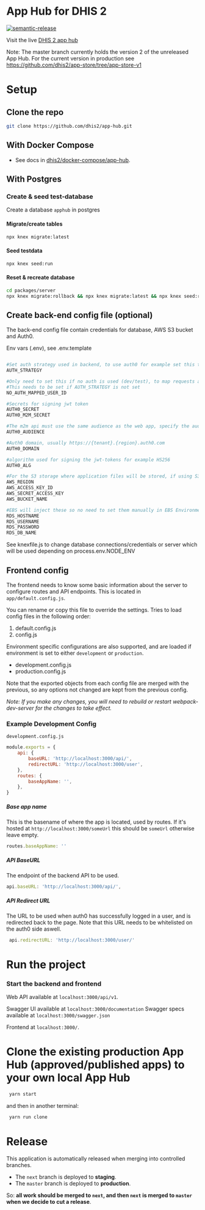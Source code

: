 # App Hub for DHIS 2

[![semantic-release](https://img.shields.io/badge/%20%20%F0%9F%93%A6%F0%9F%9A%80-semantic--release-e10079.svg)](https://github.com/semantic-release/semantic-release)

Visit the live [DHIS 2 app hub](https://apps.dhis2.org/)

Note: The master branch currently holds the version 2 of the unreleased App Hub. For the current version in production see https://github.com/dhis2/app-store/tree/app-store-v1

# Setup

## Clone the repo

```bash
git clone https://github.com/dhis2/app-hub.git
```

## With Docker Compose

-   See docs in [dhis2/docker-compose/app-hub](https://github.com/dhis2/docker-compose/blob/master/app-hub/README.md).

## With Postgres

### Create & seed test-database

Create a database `apphub` in postgres

#### Migrate/create tables

```bash
npx knex migrate:latest
```

#### Seed testdata

```bash
npx knex seed:run
```

#### Reset & recreate database

```bash
cd packages/server
npx knex migrate:rollback && npx knex migrate:latest && npx knex seed:run
```

## Create back-end config file (optional)

The back-end config file contain credentials for database, AWS S3 bucket and Auth0.

Env vars (.env), see .env.template

```bash

#Set auth strategy used in backend, to use auth0 for example set this to 'jwt' and fill in the other auth0 vars
AUTH_STRATEGY

#Only need to set this if no auth is used (dev/test), to map requests against a database user by its id
#This needs to be set if AUTH_STRATEGY is not set
NO_AUTH_MAPPED_USER_ID

#Secrets for signing jwt token
AUTH0_SECRET
AUTH0_M2M_SECRET

#The m2m api must use the same audience as the web app, specify the audience to use here
AUTH0_AUDIENCE

#Auth0 domain, usually https://{tenant}.{region}.auth0.com
AUTH0_DOMAIN

#algorithm used for signing the jwt-tokens for example HS256
AUTH0_ALG

#For the S3 storage where application files will be stored, if using S3.
AWS_REGION
AWS_ACCESS_KEY_ID
AWS_SECRET_ACCESS_KEY
AWS_BUCKET_NAME

#EBS will inject these so no need to set them manually in EBS Environments, in local/other environments set these to the database to use for the app-store backend.
RDS_HOSTNAME
RDS_USERNAME
RDS_PASSWORD
RDS_DB_NAME
```

See knexfile.js to change database connections/credentials or server which will be used depending on process.env.NODE_ENV

## Frontend config

The frontend needs to know some basic information about the server to configure routes and API endpoints.
This is located in `app/default.config.js`.

You can rename or copy this file to override the settings.
Tries to load config files in the following order:

1. default.config.js
2. config.js

Environment specific configurations are also supported, and are loaded if environment is set to either `development` or `production`.

-   development.config.js
-   production.config.js

Note that the exported objects from each config file are merged with the previous, so any options not changed are kept from the previous config.

_Note: If you make any changes, you will need to rebuild or restart webpack-dev-server for the changes to take effect._

### Example Development Config

`development.config.js`

```javascript
module.exports = {
    api: {
        baseURL: 'http://localhost:3000/api/',
        redirectURL: 'http://localhost:3000/user',
    },
    routes: {
        baseAppName: '',
    },
}
```

##### Base app name

This is the basename of where the app is located, used by routes. If it's hosted at `http://localhost:3000/someUrl` this should be `someUrl` otherwise leave empty.

```javascript
routes.baseAppName: ''
```

##### API BaseURL

The endpoint of the backend API to be used.

```javascript
api.baseURL: 'http://localhost:3000/api/',
```

##### API Redirect URL

The URL to be used when auth0 has successfully logged in a user, and is redirected back to the page. Note that this URL needs to be whitelisted on the auth0 side aswell.

```javascript
 api.redirectURL: 'http://localhost:3000/user/'
```

# Run the project

### Start the backend and frontend

Web API available at `localhost:3000/api/v1`.

Swagger UI available at `localhost:3000/documentation`
Swagger specs available at `localhost:3000/swagger.json`

Frontend at `localhost:3000/`.

# Clone the existing production App Hub (approved/published apps) to your own local App Hub

```bash
 yarn start
```

and then in another terminal:

```bash
 yarn run clone
```

# Release

This application is automatically released when merging into controlled
branches.

-   The `next` branch is deployed to **staging**.
-   The `master` branch is deployed to **production**.

So: **all work should be merged to `next`, and then `next` is merged to
`master` when we decide to cut a release**.

